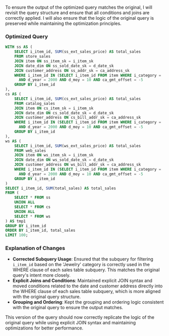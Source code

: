 To ensure the output of the optimized query matches the original, I will revisit the query structure and ensure that all conditions and joins are correctly applied. I will also ensure that the logic of the original query is preserved while maintaining the optimization principles.

### Optimized Query

```sql
WITH ss AS (
    SELECT i_item_id, SUM(ss_ext_sales_price) AS total_sales
    FROM store_sales
    JOIN item ON ss_item_sk = i_item_sk
    JOIN date_dim ON ss_sold_date_sk = d_date_sk
    JOIN customer_address ON ss_addr_sk = ca_address_sk
    WHERE i_item_id IN (SELECT i_item_id FROM item WHERE i_category = 'Jewelry')
      AND d_year = 2000 AND d_moy = 10 AND ca_gmt_offset = -5
    GROUP BY i_item_id
), 
cs AS (
    SELECT i_item_id, SUM(cs_ext_sales_price) AS total_sales
    FROM catalog_sales
    JOIN item ON cs_item_sk = i_item_sk
    JOIN date_dim ON cs_sold_date_sk = d_date_sk
    JOIN customer_address ON cs_bill_addr_sk = ca_address_sk
    WHERE i_item_id IN (SELECT i_item_id FROM item WHERE i_category = 'Jewelry')
      AND d_year = 2000 AND d_moy = 10 AND ca_gmt_offset = -5
    GROUP BY i_item_id
), 
ws AS (
    SELECT i_item_id, SUM(ws_ext_sales_price) AS total_sales
    FROM web_sales
    JOIN item ON ws_item_sk = i_item_sk
    JOIN date_dim ON ws_sold_date_sk = d_date_sk
    JOIN customer_address ON ws_bill_addr_sk = ca_address_sk
    WHERE i_item_id IN (SELECT i_item_id FROM item WHERE i_category = 'Jewelry')
      AND d_year = 2000 AND d_moy = 10 AND ca_gmt_offset = -5
    GROUP BY i_item_id
)
SELECT i_item_id, SUM(total_sales) AS total_sales
FROM (
    SELECT * FROM ss
    UNION ALL
    SELECT * FROM cs
    UNION ALL
    SELECT * FROM ws
) AS tmp1
GROUP BY i_item_id
ORDER BY i_item_id, total_sales
LIMIT 100;
```

### Explanation of Changes

- **Corrected Subquery Usage**: Ensured that the subquery for filtering `i_item_id` based on the 'Jewelry' category is correctly used in the WHERE clause of each sales table subquery. This matches the original query's intent more closely.
- **Explicit Joins and Conditions**: Maintained explicit JOIN syntax and moved conditions related to the date and customer address directly into the WHERE clause of each sales table subquery, which is more aligned with the original query structure.
- **Grouping and Ordering**: Kept the grouping and ordering logic consistent with the original query to ensure the output matches.

This version of the query should now correctly replicate the logic of the original query while using explicit JOIN syntax and maintaining optimizations for better performance.